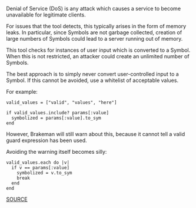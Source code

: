 Denial of Service (DoS) is any attack which causes a service to become unavailable for legitimate clients.

For issues that the tool detects, this typically arises in the form of memory leaks. In particular, since Symbols are not garbage collected, creation of large numbers of Symbols could lead to a server running out of memory.

This tool checks for instances of user input which is converted to a Symbol. When this is not restricted, an attacker could create an unlimited number of Symbols.

The best approach is to simply never convert user-controlled input to a Symbol. If this cannot be avoided, use a whitelist of acceptable values.

For example:

    valid_values = ["valid", "values", "here"]

    if valid_values.include? params[:value]
      symbolized = params[:value].to_sym
    end

However, Brakeman will still warn about this, because it cannot tell a valid guard expression has been used.

Avoiding the warning itself becomes silly:

    valid_values.each do |v|
      if v == params[:value]
        symbolized = v.to_sym
        break
      end
    end

[SOURCE](http://brakemanscanner.org/docs/warning_types/denial_of_service/)